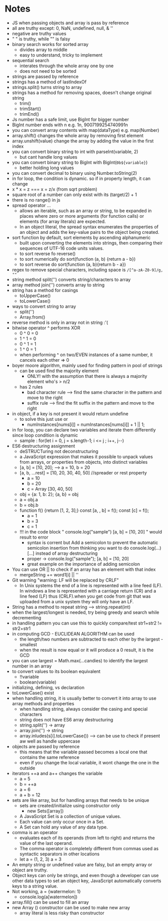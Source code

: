 # Notes

-   JS when passing objects and array is pass by reference
-   all are truthy except: 0, NaN, undefined, null, & ''
-   negative are truthy values
-   " " is truthy, while "" is falsy
-   binary search works for sorted array
    -   divides array to middle
    -   easy to understand, tricky to implement
-   sequential search
    -   interates through the whole array one by one
    -   does not need to be sorted
-   strings are passed by reference
-   strings has a method of lastIndexOf
-   strings.split() turns string to array
-   strings has a method for removing spaces, doesn't change original string
    -   trim()
    -   trimStart()
    -   trimEnd()
-   Js number has a safe limit, use BigInt for bigger number
-   BigInt number ends with n e.g. 1n, 9007199254740991n
-   you can convert array contents with map(dataType) e.g. map(Number)
-   array.shift() changes the whole array by removing first element
-   array.unshift(value) change the array by adding the value in the first index
-   you can convert binary string to int with parseInt(variable, 2)
    -   but cant handle long values
-   you can convert binary string to BigInt with BigInt(`0b${variable}`)
    -   better holding long values
-   you can convert decimal to binary using Number.toString(2)
-   in for loop, the condition is dynamic. so if in property length, it can change
-   x \* x = z === x = z/x (from sqrt problem)
-   square root of a number can only exist with its (target/2) + 1
-   there is no range() in js
-   spread operator ...
    -   allows an iterable, such as an array or string, to be expanded in places where zero or more arguments (for function calls) or elements (for array literals) are expected.
    -   In an object literal, the spread syntax enumerates the properties of an object and adds the key-value pairs to the object being created.
-   sort function by default, sort elements by ascending alphanumeric
    -   built upon converting the elements into strings, then comparing their sequences of UTF-16 code units values.
    -   to sort reverse fo reverse()
    -   to sort numerically do sort(function (a, b) {return a - b})
    -   to sort reverse do sort(function (a, b){return b - a})
-   regex to remove special characters, including space is `/[^a-zA-Z0-9]/g, "" `
-   string method split('') converts string/characters to array
-   array method join('') converts array to string
-   string has a method for casings
    -   toUpperCase()
    -   toLowerCase()
-   ways to convert string to array
    -   split('')
    -   Array.from()
-   reverse method is only in array not in string :'(
-   bitwise operator ^ performs XOR
    -   0 ^ 0 = 0
    -   1 ^ 1 = 0
    -   0 ^ 1 = 1
    -   1 ^ 0 = 1
    -   when performing ^ on two/EVEN instances of a same number, it cancels each other => 0
-   boyer moore algorithm, mainly used for finding pattern in pool of strings
    -   can be used find the majority element
        -   ONLY! with the assumption that there is always a majority element who's > n/2
    -   has 2 rules
        -   bad character rule --> find the same character in the pattern and move to the right
        -   suffix rule --> find the fit suffix in the pattern and move to the right
-   in object, if a key is not present it would return undefine
    -   to solve this just use or
        -   numInstances[nums[i]] = numInstances[nums[i]] + 1 || 1;
-   in for loop, you can declare two variables and iterate them differently since loop condition is dynamic
    -   sample : for(let i = 0, j = s.length-1; i <= j ; i++, j--)
-   ES6 destructuring assignment
    -   deSTRUCTuring not deconstructuring
    -   a JavaScript expression that makes it possible to unpack values from arrays, or properties from objects, into distinct variables
    -   [a, b] = [10, 20]; --> a = 10, b = 20
    -   [a, b, ...rest] = [10, 20, 30, 40, 50] //spreader or rest property
        -   a = 10
        -   b = 20
        -   c = Array [30, 40, 50]
    -   obj = {a: 1, b: 2}; {a, b} = obj
    -   a = obj.a
    -   b = obj.b
    -   function f() {return [1, 2, 3];} const [a, , b] = f(); const [c] = f();
        -   a = 1
        -   b = 3
        -   c = 1
    -   !!! in the code block " console.log("sample") [a, b] = [10, 20] " would result to error
        -   syntax is corrent but Add a semicolon to prevent the automatic semicolon insertion from thinking you want to do console.log(...)[...] instead of array destructuring
        -   proper -> console.log("sample"); [a, b] = [10, 20]
        -   great example on the importance of adding semicolon
-   You can use OR || to check if an array has an element with that index
    -   mergeString += word1[i] || ''
-   Git warning "warning: LF will be replaced by CRLF"
    -   In Unix systems the end of a line is represented with a line feed (LF). In windows a line is represented with a carriage return (CR) and a line feed (LF) thus (CRLF).when you get code from git that was uploaded from a unix system they will only have an LF.
-   String has a method to repeat string --> string.repeat(int)
-   when the largest/longest is needed, try being greedy and search while decrementing
-   in handling pattern you can use this to quickly compare/test str1+str2 != str2+str1
-   in computing GCD - EUCLIDEAN ALGORITHM can be used
    -   the length/two numbers are subtracted to each other by the largest - smallest
    -   when the result is now equal or it will produce a 0 result, it is the GCD
-   you can use largest = Math.max(...candies) to identify the largest number in an array
-   to convert values to its boolean equivalent
    -   !!variable
    -   boolean(variable)
-   initializing, defining, vs declaration
-   toLowerCase() exist
-   when handling string, it is usually better to convert it into array to use array methods and properties
    -   when handling string, always consider the casing and special characters
    -   string does not have ES6 array destructuring
    -   string.split('') -> array
    -   array.join('') -> string
    -   array.inludes(s[i].toLowerCase()) --> can be use to check if present aw well as handle uppercase
-   objects are passed by reference
    -   this means that the variable passed becomes a local one that contains the same reference
    -   even if you change the local variable, it wont change the one in the outside
-   iterators ++a and a++ changes the variable
    -   a = 5
    -   b = ++a
    -   a = 6
    -   a + b = 12
-   sets are like array, but for handling arrays that needs to be unique
    -   sets are created/initialize using constructor only
        -   new Sets([array])
    -   A JavaScript Set is a collection of unique values.
    -   Each value can only occur once in a Set.
    -   A Set can hold any value of any data type.
-   comma is an operator
    -   evaluates each of its operands (from left to right) and returns the value of the last operand.
    -   The comma operator is completely different from commas used as syntactic separators in other locations
    -   let a = (1, 2, 3) a = 3
-   An empty string or undefined value are falsy, but an empty array or object are truthy.
-   Object keys can only be strings, and even though a developer can use other data types to set an object key, JavaScript automatically converts keys to a string value.
-   Not working, a = {watermelon: 1}
    -   console.log(a[watermelon])
-   array.fill() can be used to fill an array
-   new Array () constructor can be used to make new array
    -   array literal is less risky than constructor

